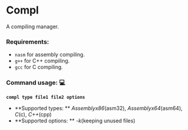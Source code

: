 # Compl
A compiling manager.

### Requirements:
* `nasm` for assembly compiling.
* `g++` for C++ compiling.
* `gcc` for C compiling.

### Command usage: 💻
**`compl type file1 file2 options`**
* **Supported types: ** *Assemblyx86*(asm32), *Assemblyx64*(asm64), *C*(c), *C++*(cpp)
* **Supported options: ** *-k*(keeping unused files)

